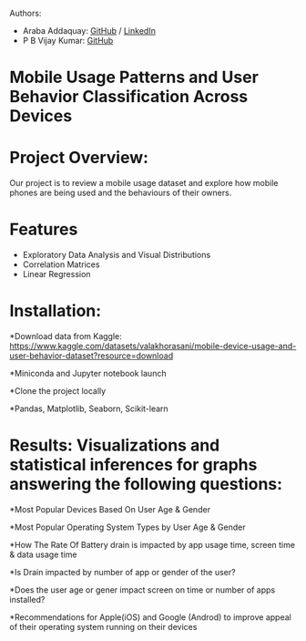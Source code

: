 Authors:
- Araba Addaquay: [GitHub](https://github.com/Araba-bot) / [LinkedIn](https://linkedin.com/in/arabaaddaquay)
- P B Vijay Kumar: [GitHub](https://github.com/Pandla-Vijay)


# Mobile Usage Patterns and User Behavior Classification Across Devices


# Project Overview:

Our project is to review a mobile usage dataset and explore how mobile phones are being used and the behaviours of their owners. 



# Features

   * Exploratory Data Analysis and Visual Distributions
   * Correlation Matrices
   * Linear Regression



# Installation:

   *Download data from Kaggle: https://www.kaggle.com/datasets/valakhorasani/mobile-device-usage-and-user-behavior-dataset?resource=download
   
   *Miniconda and Jupyter notebook launch
   
   *Clone the project locally
   
   *Pandas, Matplotlib, Seaborn, Scikit-learn


   
# Results: Visualizations and statistical inferences for graphs answering the following questions:

   *Most Popular Devices Based On User Age & Gender
   
   *Most Popular Operating System Types by User Age & Gender
   
   *How The Rate Of Battery drain is impacted by app usage time, screen time & data usage time
   
   *Is Drain impacted by number of app or gender of the user?
   
   *Does the user age or gener impact screen on time or number of apps installed?
   
   *Recommendations for Apple(iOS) and Google (Androd) to improve appeal of their operating system running on their devices
